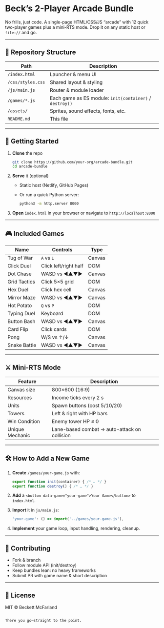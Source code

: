 # Beck’s 2-Player Arcade Bundle

No frills, just code. A single-page HTML/CSS/JS “arcade” with 12 quick two-player games plus a mini-RTS mode. Drop it on any static host or `file://` and go.

---

## 📂 Repository Structure

| Path                       | Description                                     |
|----------------------------|-------------------------------------------------|
| `/index.html`              | Launcher & menu UI                              |
| `/css/styles.css`          | Shared layout & styling                         |
| `/js/main.js`              | Router & module loader                          |
| `/games/*.js`              | Each game as ES module: `init(container)` / `destroy()` |
| `/assets/`                 | Sprites, sound effects, fonts, etc.             |
| `README.md`                | This file                                       |

---

## 🚀 Getting Started

1. **Clone** the repo  
   ```bash
   git clone https://github.com/your-org/arcade-bundle.git
   cd arcade-bundle
   ```

2. **Serve** it (optional)

   * Static host (Netlify, GitHub Pages)
   * Or run a quick Python server:

     ```bash
     python3 -m http.server 8000
     ```
3. **Open** `index.html` in your browser or navigate to `http://localhost:8000`

---

## 🎮 Included Games

| Name         | Controls              | Type   |
| ------------ | --------------------- | ------ |
| Tug of War   | `A` vs `L`            | Canvas |
| Click Duel   | Click left/right half | DOM    |
| Dot Chase    | WASD vs ◀︎▲︎▼︎▶︎          | Canvas |
| Grid Tactics | Click 5×5 grid        | DOM    |
| Hex Duel     | Click hex cell        | Canvas |
| Mirror Maze  | WASD vs ◀︎▲︎▼︎▶︎          | Canvas |
| Hot Potato   | `Q` vs `P`            | DOM    |
| Typing Duel  | Keyboard              | DOM    |
| Button Bash  | WASD vs ◀︎▲︎▼︎▶︎          | Canvas |
| Card Flip    | Click cards           | DOM    |
| Pong         | W/S vs ↑/↓            | Canvas |
| Snake Battle | WASD vs ◀︎▲︎▼︎▶︎          | Canvas |

---

## ⚔️ Mini-RTS Mode

| Feature         | Description                                  |
| --------------- | -------------------------------------------- |
| Canvas size     | 800×600 (16:9)                               |
| Resources       | Income ticks every 2 s                       |
| Units           | Spawn buttons (cost 5/10/20)                 |
| Towers          | Left & right with HP bars                    |
| Win Condition   | Enemy tower HP ≤ 0                           |
| Unique Mechanic | Lane-based combat → auto-attack on collision |

---

## 🛠️ How to Add a New Game

1. **Create** `/games/your-game.js` with:

   ```js
   export function init(container) { /* … */ }
   export function destroy() { /* … */ }
   ```
2. **Add** a `<button data-game="your-game">Your Game</button>` to `index.html`.
3. **Import** it in `js/main.js`:

   ```js
   'your-game': () => import('../games/your-game.js'),
   ```
4. **Implement** your game loop, input handling, rendering, cleanup.

---

## 🤝 Contributing

* Fork & branch
* Follow module API (init/destroy)
* Keep bundles lean: no heavy frameworks
* Submit PR with game name & short description

---

## 📄 License

MIT © Beckett McFarland

```

There you go—straight to the point.
```
